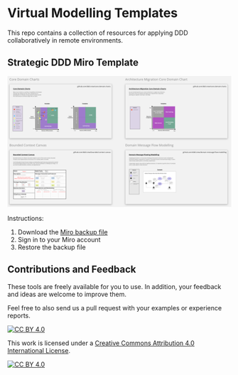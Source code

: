 # Virtual Modelling Templates
This repo contains a collection of resources for applying DDD collaboratively in remote environments.

## Strategic DDD Miro Template

![Strategic DDD Miro Template](resources/strategic-ddd-miro-template.png)

Instructions:

1. Download the [Miro backup file](resources/strategic-ddd-miro-backup.rtb)
2. Sign in to your Miro account
3. Restore the backup file 


## Contributions and Feedback

These tools are freely available for you to use. In addition, your feedback and ideas are welcome to improve them. 

Feel free to also send us a pull request with your examples or experience reports.

[![CC BY 4.0][cc-by-shield]][cc-by]

This work is licensed under a [Creative Commons Attribution 4.0 International
License][cc-by].

[![CC BY 4.0][cc-by-image]][cc-by]

[cc-by]: http://creativecommons.org/licenses/by/4.0/
[cc-by-image]: https://i.creativecommons.org/l/by/4.0/88x31.png
[cc-by-shield]: https://img.shields.io/badge/License-CC%20BY%204.0-lightgrey.svg